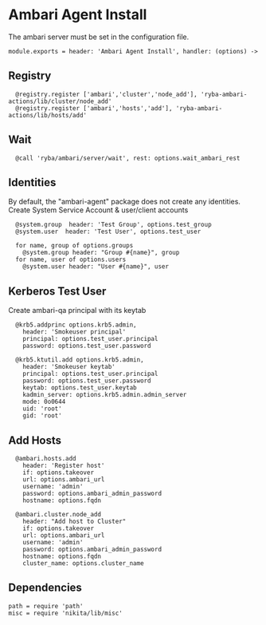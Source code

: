 # Ambari Agent Install

The ambari server must be set in the configuration file.

    module.exports = header: 'Ambari Agent Install', handler: (options) ->

## Registry

      @registry.register ['ambari','cluster','node_add'], 'ryba-ambari-actions/lib/cluster/node_add'
      @registry.register ['ambari','hosts','add'], 'ryba-ambari-actions/lib/hosts/add'

## Wait

      @call 'ryba/ambari/server/wait', rest: options.wait_ambari_rest


## Identities

By default, the "ambari-agent" package does not create any identities.
Create System Service Account & user/client accounts

      @system.group  header: 'Test Group', options.test_group
      @system.user  header: 'Test User', options.test_user
      
      for name, group of options.groups
        @system.group header: "Group #{name}", group
      for name, user of options.users
        @system.user header: "User #{name}", user

## Kerberos Test User
Create ambari-qa principal with its keytab

      @krb5.addprinc options.krb5.admin,
        header: 'Smokeuser principal'
        principal: options.test_user.principal
        password: options.test_user.password
        
      @krb5.ktutil.add options.krb5.admin,
        header: 'Smokeuser keytab'
        principal: options.test_user.principal
        password: options.test_user.password
        keytab: options.test_user.keytab
        kadmin_server: options.krb5.admin.admin_server
        mode: 0o0644
        uid: 'root'
        gid: 'root'

## Add Hosts

      @ambari.hosts.add
        header: 'Register host'
        if: options.takeover
        url: options.ambari_url
        username: 'admin'
        password: options.ambari_admin_password
        hostname: options.fqdn

      @ambari.cluster.node_add
        header: "Add host to Cluster"
        if: options.takeover
        url: options.ambari_url
        username: 'admin'
        password: options.ambari_admin_password
        hostname: options.fqdn
        cluster_name: options.cluster_name

## Dependencies

    path = require 'path'
    misc = require 'nikita/lib/misc'
